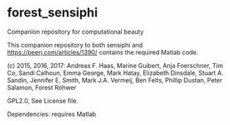 # forest_sensiphi
Companion repository for computational beauty

This companion repository to both sensiphi and https://peerj.com/articles/1390/ contains the required Matlab code.

(c) 2015, 2016, 2017:  Andreas F. Haas, Marine Guibert, Anja Foerschner, Tim Co, Sandi Calhoun, Emma George, Mark Hatay, Elizabeth Dinsdale, Stuart A. Sandin, Jennifer E. Smith, Mark J.A. Vermeij, Ben Felts, Phillip Dustan, Peter Salamon, Forest Rohwer 

GPL2.0, See License file.

Dependencies: requires Matlab
